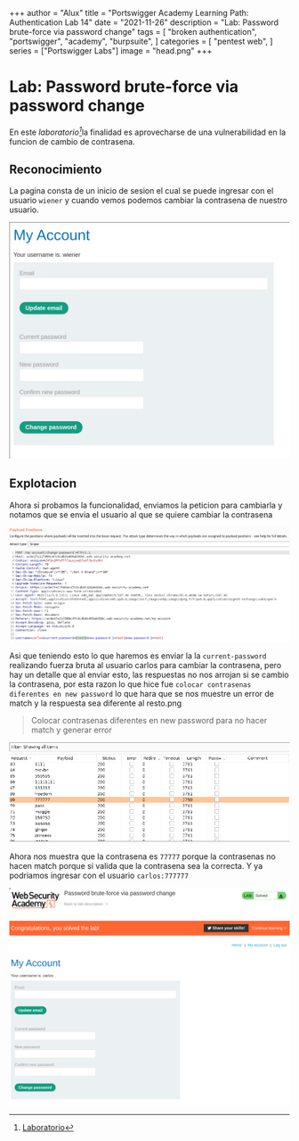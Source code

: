 +++
author = "Alux"
title = "Portswigger Academy Learning Path: Authentication Lab 14"
date = "2021-11-26"
description = "Lab: Password brute-force via password change"
tags = [
    "broken authentication",
    "portswigger",
    "academy",
    "burpsuite",
]
categories = [
    "pentest web",
]
series = ["Portswigger Labs"]
image = "head.png"
+++

# Lab: Password brute-force via password change

En este <cite>laboratorio[^1]</cite>la finalidad es aprovecharse de una vulnerabilidad en la funcion de cambio de contrasena.

## Reconocimiento

La pagina consta de un inicio de sesion el cual se puede ingresar con el usuario `wiener` y cuando vemos podemos cambiar la contrasena de nuestro usuario.

![Actualizacion de contrasena](changepassword.png)

## Explotacion

Ahora si probamos la funcionalidad, enviamos la peticion para cambiarla y notamos que se envia el usuario al que se quiere cambiar la contrasena

![Request enviada para cambiar la contrasena](request.png)

Asi que teniendo esto lo que haremos es enviar la la `current-password` realizando fuerza bruta al usuario carlos para cambiar la contrasena, pero hay un detalle que al enviar esto, las respuestas no nos arrojan si se cambio la contrasena, por esta razon lo que hice fue `colocar contrasenas diferentes en new password` lo que hara que se nos muestre un error de match y la respuesta sea diferente al resto.png

> Colocar contrasenas diferentes en new password para no hacer match y generar error

![Respuestas de intruder](results.png)

Ahora nos muestra que la contrasena es `77777` porque la contrasenas no hacen match porque si valida que la contrasena sea la correcta. Y ya podriamos ingresar con el usuario `carlos:777777`

![Laboratorio resuelto](resuelto.png)


[^1]: [Laboratorio](https://portswigger.net/web-security/authentication/other-mechanisms/lab-password-brute-force-via-password-change)